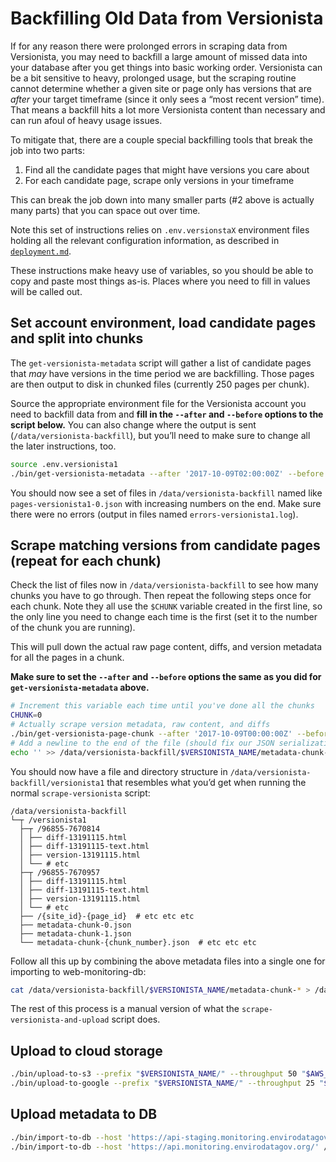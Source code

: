 # Backfilling Old Data from Versionista

If for any reason there were prolonged errors in scraping data from Versionista, you may need to backfill a large amount of missed data into your database after you get things into basic working order. Versionista can be a bit sensitive to heavy, prolonged usage, but the scraping routine cannot determine whether a given site or page only has versions that are *after* your target timeframe (since it only sees a “most recent version” time). That means a backfill hits a lot more Versionista content than necessary and can run afoul of heavy usage issues.

To mitigate that, there are a couple special backfilling tools that break the job into two parts:

1. Find all the candidate pages that might have versions you care about
2. For each candidate page, scrape only versions in your timeframe

This can break the job down into many smaller parts (#2 above is actually many parts) that you can space out over time.

Note this set of instructions relies on `.env.versionstaX` environment files holding all the relevant configuration information, as described in [`deployment.md`](./deployment.md#environment-scripts).

These instructions make heavy use of variables, so you should be able to copy and paste most things as-is. Places where you need to fill in values will be called out.


## Set account environment, load candidate pages and split into chunks

The `get-versionista-metadata` script will gather a list of candidate pages that *may* have versions in the time period we are backfilling. Those pages are then output to disk in chunked files (currently 250 pages per chunk).

Source the appropriate environment file for the Versionista account you need to backfill data from and **fill in the `--after` and `--before` options to the script below.** You can also change where the output is sent (`/data/versionista-backfill`), but you’ll need to make sure to change all the later instructions, too.

```sh
source .env.versionista1
./bin/get-versionista-metadata --after '2017-10-09T02:00:00Z' --before '2017-10-18T00:00:00Z' --output /data/versionista-backfill/xxx --errors /data/versionista-backfill/errors-$VERSIONISTA_NAME.log --relative-paths /data/versionista-backfill/ --save-content --save-diffs --parallel 3 --pause-time 10000 --format json-stream
```

You should now see a set of files in `/data/versionista-backfill` named like `pages-versionista1-0.json` with increasing numbers on the end. Make sure there were no errors (output in files named `errors-versionista1.log`).


## Scrape matching versions from candidate pages (repeat for each chunk)

Check the list of files now in `/data/versionista-backfill` to see how many chunks you have to go through. Then repeat the following steps once for each chunk. Note they all use the `$CHUNK` variable created in the first line, so the only line you need to change each time is the first (set it to the number of the chunk you are running).

This will pull down the actual raw page content, diffs, and version metadata for all the pages in a chunk.

**Make sure to set the `--after` and `--before` options the same as you did for `get-versionista-metadata` above.**

```sh
# Increment this variable each time until you've done all the chunks
CHUNK=0
# Actually scrape version metadata, raw content, and diffs
./bin/get-versionista-page-chunk --after '2017-10-09T00:00:00Z' --before '2017-10-18T00:00:00Z' --relative-paths /data/versionista-backfill/ --save-content --save-diffs --parallel 3 --pause-time 10000 --format json-stream --output /data/versionista-backfill/$VERSIONISTA_NAME/metadata-chunk-$CHUNK.json --errors /data/versionista-backfill/$VERSIONISTA_NAME/errors-page-chunk-$CHUNK.log --candidate-pages /data/versionista-backfill/pages-$VERSIONISTA_NAME-$CHUNK.json
# Add a newline to the end of the file (should fix our JSON serialization to do this)
echo '' >> /data/versionista-backfill/$VERSIONISTA_NAME/metadata-chunk-$CHUNK.json
```

You should now have a file and directory structure in `/data/versionista-backfill/versionista1` that resembles what you’d get when running the normal `scrape-versionista` script:

```
/data/versionista-backfill
└─┬ /versionista1
  ├─┬ /96855-7670814
  │ ├── diff-13191115.html
  │ ├── diff-13191115-text.html
  │ ├── version-13191115.html
  │ └── # etc
  ├─┬ /96855-7670957
  │ ├── diff-13191115.html
  │ ├── diff-13191115-text.html
  │ ├── version-13191115.html
  │ └── # etc
  ├── /{site_id}-{page_id}  # etc etc etc
  ├── metadata-chunk-0.json
  ├── metadata-chunk-1.json
  └── metadata-chunk-{chunk_number}.json  # etc etc etc
```

Follow all this up by combining the above metadata files into a single one for importing to web-monitoring-db:

```sh
cat /data/versionista-backfill/$VERSIONISTA_NAME/metadata-chunk-* > /data/versionista-backfill/$VERSIONISTA_NAME/metadata.json
```

The rest of this process is a manual version of what the `scrape-versionista-and-upload` script does.


## Upload to cloud storage

```sh
./bin/upload-to-s3 --prefix "$VERSIONISTA_NAME/" --throughput 50 "$AWS_S3_BUCKET" /data/versionista-backfill/$VERSIONISTA_NAME/
./bin/upload-to-google --prefix "$VERSIONISTA_NAME/" --throughput 25 "$GOOGLE_BUCKET" /data/versionista-backfill/$VERSIONISTA_NAME/
```


## Upload metadata to DB

```sh
./bin/import-to-db --host 'https://api-staging.monitoring.envirodatagov.org/' /data/versionista-backfill/$VERSIONISTA_NAME/metadata.json
./bin/import-to-db --host 'https://api.monitoring.envirodatagov.org/' /data/versionista-backfill/$VERSIONISTA_NAME/metadata.json
```
